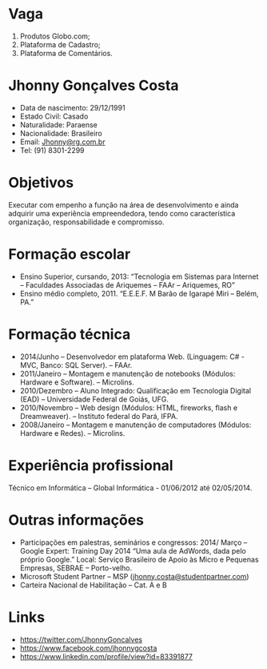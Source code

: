 Vaga
====

1. Produtos Globo.com;
2. Plataforma de Cadastro;
3. Plataforma de Comentários.


Jhonny Gonçalves Costa
==
* Data de nascimento: 29/12/1991
* Estado Civil: Casado
* Naturalidade: Paraense
* Nacionalidade: Brasileiro
* Email: Jhonny@rg.com.br
* Tel: (91) 8301-2299

Objetivos
=
Executar com empenho a função na área de desenvolvimento e ainda adquirir uma experiência
empreendedora, tendo como característica organização, responsabilidade e compromisso.

Formação escolar
=
* Ensino Superior, cursando, 2013: “Tecnologia em Sistemas para Internet – Faculdades Associadas
de Ariquemes – FAAr – Ariquemes, RO”
* Ensino médio completo, 2011. “E.E.E.F. M Barão de Igarapé Miri – Belém, PA.”

Formação técnica
=
* 2014/Junho – Desenvolvedor em plataforma Web. (Linguagem: C# - MVC, Banco: SQL Server).
– FAAr.
* 2011/Janeiro – Montagem e manutenção de notebooks (Módulos: Hardware e Software).
– Microlins.
* 2010/Dezembro – Aluno Integrado: Qualificação em Tecnologia Digital (EAD)
– Universidade Federal de Goiás, UFG.
* 2010/Novembro – Web design (Módulos: HTML, fireworks, flash e Dreamweaver).
– Instituto federal do Pará, IFPA.
* 2008/Janeiro – Montagem e manutenção de computadores (Módulos: Hardware e Redes).
– Microlins.

Experiência profissional
=
Técnico em Informática – Global Informática - 01/06/2012 até 02/05/2014.

Outras informações
=
* Participações em palestras, seminários e congressos:
2014/ Março – Google Expert: Training Day 2014
“Uma aula de AdWords, dada pelo próprio Google.”
Local: Serviço Brasileiro de Apoio às Micro e Pequenas Empresas,
SEBRAE – Porto-velho.
* Microsoft Student Partner – MSP (jhonny.costa@studentpartner.com)
* Carteira Nacional de Habilitação – Cat. A e B

Links
=
* https://twitter.com/JhonnyGoncalves
* https://www.facebook.com/jhonnygcosta
* https://www.linkedin.com/profile/view?id=83391877
